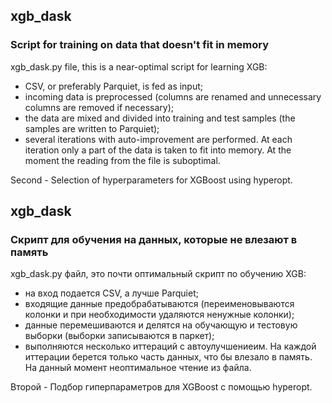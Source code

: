 ## xgb_dask

### Script for training on data that doesn't fit in memory

xgb_dask.py file, this is a near-optimal script for learning XGB:
- CSV, or preferably Parquiet, is fed as input;
- incoming data is preprocessed (columns are renamed and unnecessary columns are removed if necessary);
- the data are mixed and divided into training and test samples (the samples are written to Parquiet);
- several iterations with auto-improvement are performed.
At each iteration only a part of the data is taken to fit into memory. At the moment the reading from the file is suboptimal.

Second - Selection of hyperparameters for XGBoost using hyperopt.

## xgb_dask

### Скрипт для обучения на данных, которые не влезают в память

xgb_dask.py файл, это почти оптимальный скрипт по обучению XGB:
- на вход подается CSV, а лучше Parquiet;
- входящие данные предобрабатываются (переименовываются колонки и при необходимости удаляются ненужные колонки);
- данные перемешиваются и делятся на обучающую и тестовую выборки (выборки записываются в паркет);
- выполняются несколько иттераций с автоулучшениеим.
На каждой иттерации берется только часть данных, что бы влезало в память. На данный момент неоптимальное чтение из файла.

Второй - Подбор гиперпараметров для XGBoost с помощью hyperopt.
